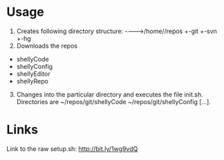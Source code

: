 Usage
=====
1) Creates following directory structure:
---->/home/<user>/repos
                  +-git
                  +-svn
                  +-hg
2) Downloads the repos
* shellyCode
* shellyConfig
* shellyEditor
* shellyRepo
3) Changes into the particular directory and executes the file init.sh. 
Directories are ~/repos/git/shellyCode ~/repos/git/shellyConfig [...].

Links
=====
Link to the raw setup.sh: http://bit.ly/1wg9vdQ

